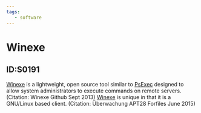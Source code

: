 ```yaml
---
tags:
   - software
---
```

# Winexe
## ID:S0191
[Winexe](software/S0191) is a lightweight, open source tool similar to [PsExec](software/S0029) designed to allow system administrators to execute commands on remote servers. (Citation: Winexe Github Sept 2013) [Winexe](software/S0191) is unique in that it is a GNU/Linux based client. (Citation: Überwachung APT28 Forfiles June 2015)
